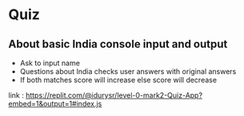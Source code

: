 # Quiz

## About basic India console input and output

- Ask to input name
- Questions about India checks user answers with original answers
- If both matches score will increase else score will decrease

link : https://replit.com/@idurysr/level-0-mark2-Quiz-App?embed=1&output=1#index.js
